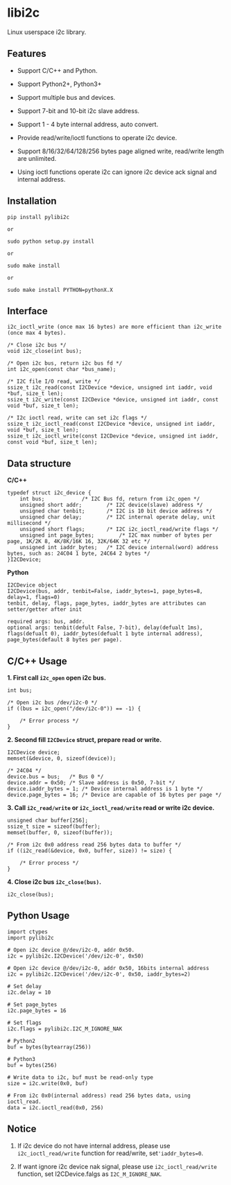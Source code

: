 libi2c
=======

Linux userspace i2c library.


## Features

- Support C/C++ and Python.

- Support Python2+, Python3+

- Support multiple bus and devices.

- Support 7-bit and 10-bit i2c slave address.

- Support 1 - 4 byte internal address, auto convert.

- Provide read/write/ioctl functions to operate i2c device.

- Support 8/16/32/64/128/256 bytes page aligned write, read/write length are unlimited.

- Using ioctl functions operate i2c can ignore i2c device ack signal and internal address.


## Installation

	pip install pylibi2c

	or

	sudo python setup.py install

	or

	sudo make install

	or

	sudo make install PYTHON=pythonX.X

## Interface

	i2c_ioctl_write (once max 16 bytes) are more efficient than i2c_write (once max 4 bytes).

	/* Close i2c bus */
	void i2c_close(int bus);

	/* Open i2c bus, return i2c bus fd */
	int i2c_open(const char *bus_name);

	/* I2C file I/O read, write */
	ssize_t i2c_read(const I2CDevice *device, unsigned int iaddr, void *buf, size_t len);
	ssize_t i2c_write(const I2CDevice *device, unsigned int iaddr, const void *buf, size_t len);

	/* I2c ioctl read, write can set i2c flags */
	ssize_t i2c_ioctl_read(const I2CDevice *device, unsigned int iaddr, void *buf, size_t len);
	ssize_t i2c_ioctl_write(const I2CDevice *device, unsigned int iaddr, const void *buf, size_t len);

## Data structure

**C/C++**

	typedef struct i2c_device {
		int bus;			/* I2C Bus fd, return from i2c_open */
		unsigned short addr;		/* I2C device(slave) address */
		unsigned char tenbit;		/* I2C is 10 bit device address */
		unsigned char delay;		/* I2C internal operate delay, unit millisecond */
		unsigned short flags;		/* I2C i2c_ioctl_read/write flags */
		unsigned int page_bytes;    	/* I2C max number of bytes per page, 1K/2K 8, 4K/8K/16K 16, 32K/64K 32 etc */
		unsigned int iaddr_bytes;	/* I2C device internal(word) address bytes, such as: 24C04 1 byte, 24C64 2 bytes */
	}I2CDevice;

**Python**

	I2CDevice object
	I2CDevice(bus, addr, tenbit=False, iaddr_bytes=1, page_bytes=8, delay=1, flags=0)
	tenbit, delay, flags, page_bytes, iaddr_bytes are attributes can setter/getter after init

	required args: bus, addr.
	optional args: tenbit(defult False, 7-bit), delay(defualt 1ms), flags(defualt 0), iaddr_bytes(defualt 1 byte internal address), page_bytes(default 8 bytes per page).


## C/C++ Usage

**1. First call `i2c_open` open i2c bus.**

	int bus;

	/* Open i2c bus /dev/i2c-0 */
	if ((bus = i2c_open("/dev/i2c-0")) == -1) {

		/* Error process */
	}

**2. Second fill `I2CDevice` struct, prepare read or write.**

	I2CDevice device;
	memset(&device, 0, sizeof(device));

	/* 24C04 */
	device.bus = bus;	/* Bus 0 */
	device.addr = 0x50;	/* Slave address is 0x50, 7-bit */
	device.iaddr_bytes = 1;	/* Device internal address is 1 byte */
	device.page_bytes = 16; /* Device are capable of 16 bytes per page */

**3. Call `i2c_read/write` or `i2c_ioctl_read/write` read or write i2c device.**

	unsigned char buffer[256];
	ssize_t size = sizeof(buffer);
	memset(buffer, 0, sizeof(buffer));

	/* From i2c 0x0 address read 256 bytes data to buffer */
	if ((i2c_read(&device, 0x0, buffer, size)) != size) {

		/* Error process */
	}

**4. Close i2c bus `i2c_close(bus)`.**

	i2c_close(bus);

## Python Usage

	import ctypes
	import pylibi2c

	# Open i2c device @/dev/i2c-0, addr 0x50.
	i2c = pylibi2c.I2CDevice('/dev/i2c-0', 0x50)

	# Open i2c device @/dev/i2c-0, addr 0x50, 16bits internal address
	i2c = pylibi2c.I2CDevice('/dev/i2c-0', 0x50, iaddr_bytes=2)

	# Set delay
	i2c.delay = 10

	# Set page_bytes
	i2c.page_bytes = 16

	# Set flags
	i2c.flags = pylibi2c.I2C_M_IGNORE_NAK

	# Python2
	buf = bytes(bytearray(256))

	# Python3
	buf = bytes(256)

	# Write data to i2c, buf must be read-only type
	size = i2c.write(0x0, buf)

	# From i2c 0x0(internal address) read 256 bytes data, using ioctl_read.
	data = i2c.ioctl_read(0x0, 256)

## Notice

1. If i2c device do not have internal address, please use `i2c_ioctl_read/write` function for read/write, set`'iaddr_bytes=0`.

2. If want ignore i2c device nak signal, please use `i2c_ioctl_read/write` function, set I2CDevice.falgs as `I2C_M_IGNORE_NAK`.
